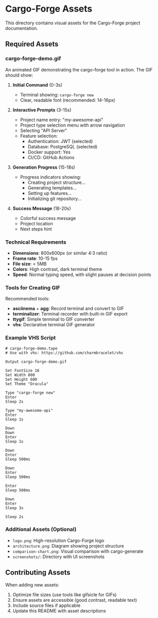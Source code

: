 # Cargo-Forge Assets

This directory contains visual assets for the Cargo-Forge project documentation.

## Required Assets

### cargo-forge-demo.gif

An animated GIF demonstrating the cargo-forge tool in action. The GIF should show:

1. **Initial Command** (0-3s)
   - Terminal showing: `cargo-forge new`
   - Clear, readable font (recommended: 14-16px)

2. **Interactive Prompts** (3-15s)
   - Project name entry: "my-awesome-api"
   - Project type selection menu with arrow navigation
   - Selecting "API Server"
   - Feature selection:
     - Authentication: JWT (selected)
     - Database: PostgreSQL (selected)
     - Docker support: Yes
     - CI/CD: GitHub Actions

3. **Generation Progress** (15-18s)
   - Progress indicators showing:
     - Creating project structure...
     - Generating templates...
     - Setting up features...
     - Initializing git repository...

4. **Success Message** (18-20s)
   - Colorful success message
   - Project location
   - Next steps hint

### Technical Requirements

- **Dimensions**: 800x600px (or similar 4:3 ratio)
- **Frame rate**: 10-15 fps
- **File size**: < 5MB
- **Colors**: High contrast, dark terminal theme
- **Speed**: Normal typing speed, with slight pauses at decision points

### Tools for Creating GIF

Recommended tools:
- **asciinema** + **agg**: Record terminal and convert to GIF
- **terminalizer**: Terminal recorder with built-in GIF export
- **ttygif**: Simple terminal to GIF converter
- **vhs**: Declarative terminal GIF generator

### Example VHS Script

```tape
# cargo-forge-demo.tape
# Use with vhs: https://github.com/charmbracelet/vhs

Output cargo-forge-demo.gif

Set FontSize 16
Set Width 800
Set Height 600
Set Theme "Dracula"

Type "cargo-forge new"
Enter
Sleep 2s

Type "my-awesome-api"
Enter
Sleep 1s

Down
Down
Enter
Sleep 1s

Down
Enter
Sleep 500ms

Down
Enter
Sleep 500ms

Enter
Sleep 500ms

Down
Enter
Sleep 3s

Sleep 2s
```

### Additional Assets (Optional)

- `logo.png`: High-resolution Cargo-Forge logo
- `architecture.png`: Diagram showing project structure
- `comparison-chart.png`: Visual comparison with cargo-generate
- `screenshots/`: Directory with UI screenshots

## Contributing Assets

When adding new assets:
1. Optimize file sizes (use tools like gifsicle for GIFs)
2. Ensure assets are accessible (good contrast, readable text)
3. Include source files if applicable
4. Update this README with asset descriptions